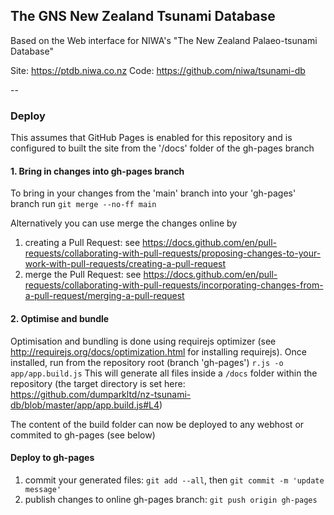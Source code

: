 ## The GNS New Zealand Tsunami Database

Based on the Web interface for NIWA's "The New Zealand Palaeo-tsunami Database"

Site: https://ptdb.niwa.co.nz
Code: https://github.com/niwa/tsunami-db

--

### Deploy

This assumes that GitHub Pages is enabled for this repository and is configured to built the site from the '/docs' folder of the gh-pages branch

#### 1. Bring in changes into gh-pages branch
To bring in your changes from the 'main' branch into your 'gh-pages' branch run
`git merge --no-ff main`

Alternatively you can use merge the changes online by

1. creating a Pull Request: see https://docs.github.com/en/pull-requests/collaborating-with-pull-requests/proposing-changes-to-your-work-with-pull-requests/creating-a-pull-request
2. merge the Pull Request: see https://docs.github.com/en/pull-requests/collaborating-with-pull-requests/incorporating-changes-from-a-pull-request/merging-a-pull-request

#### 2. Optimise and bundle
Optimisation and bundling is done using requirejs optimizer (see http://requirejs.org/docs/optimization.html for installing requirejs). Once installed, run from the repository root (branch 'gh-pages')
`r.js -o app/app.build.js`
This will generate all files inside a `/docs` folder within the repository (the target directory is set here: https://github.com/dumparkltd/nz-tsunami-db/blob/master/app/app.build.js#L4)

The content of the build folder can now be deployed to any webhost or commited to gh-pages (see below)

#### Deploy to gh-pages

1. commit your generated files: `git add --all`, then `git commit -m 'update message'`
2. publish changes to online gh-pages branch: `git push origin gh-pages`
